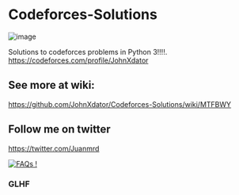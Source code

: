 # Codeforces-Solutions
![image](https://user-images.githubusercontent.com/65880991/96506111-162bef00-1225-11eb-96c9-3800e983762f.png)

Solutions to codeforces problems in Python 3!!!!.
https://codeforces.com/profile/JohnXdator


## See more at wiki:
https://github.com/JohnXdator/Codeforces-Solutions/wiki/MTFBWY

## Follow me on twitter
https://twitter.com/Juanmrd

[![FAQs !](https://img.shields.io/badge/Ask%20me-anything-1abc9c.svg)](https://twitter.com/Juanmrd)
### GLHF

